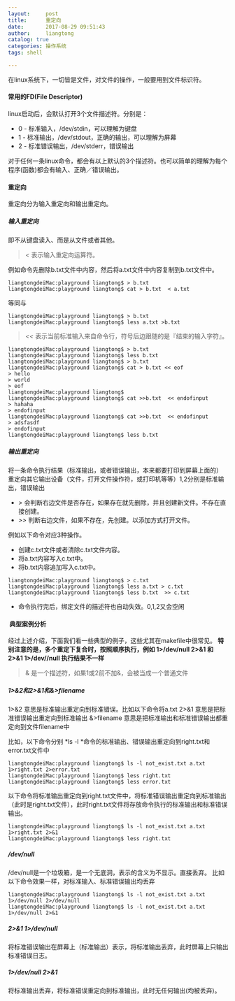 ```yaml
---
layout:     post
title:      重定向
date:       2017-08-29 09:51:43
author:     liangtong
catalog: true
categories: 操作系统
tags: shell

---
```


在linux系统下，一切皆是文件，对文件的操作，一般要用到文件标识符。

#### 常用的FD(File Descriptor)

linux启动后，会默认打开3个文件描述符。分别是：   

 + 0 - 标准输入，/dev/stdin，可以理解为键盘
 + 1 - 标准输出，/dev/stdout，正确的输出，可以理解为屏幕
 + 2 - 标准错误输出，/dev/stderr，错误输出

对于任何一条linux命令，都会有以上默认的3个描述符。也可以简单的理解为每个程序(函数)都会有输入、正确／错误输出。

<!-- more -->

#### 重定向

重定向分为输入重定向和输出重定向。

##### 输入重定向

即不从键盘读入、而是从文件或者其他。
 > *<* 表示输入重定向运算符。

例如命令先删除b.txt文件中内容，然后将a.txt文件中内容复制到b.txt文件中。

```shell
liangtongdeiMac:playground liangtong$ > b.txt 
liangtongdeiMac:playground liangtong$ cat > b.txt  < a.txt 
```

等同与

```shell
liangtongdeiMac:playground liangtong$ > b.txt 
liangtongdeiMac:playground liangtong$ less a.txt >b.txt 
```

> *<<* 表示当前标准输入来自命令行，符号后边跟随的是『结束的输入字符』。

```shell
liangtongdeiMac:playground liangtong$ > b.txt 
liangtongdeiMac:playground liangtong$ less b.txt 
liangtongdeiMac:playground liangtong$ > b.txt 
liangtongdeiMac:playground liangtong$ cat > b.txt << eof
> hello
> world
> eof
liangtongdeiMac:playground liangtong$ 
liangtongdeiMac:playground liangtong$ cat >>b.txt  << endofinput
> hahaha
> endofinput
liangtongdeiMac:playground liangtong$ cat >>b.txt  << endofinput
> adsfasdf
> endofinput
liangtongdeiMac:playground liangtong$ less b.txt 

```


##### 输出重定向

将一条命令执行结果（标准输出，或者错误输出，本来都要打印到屏幕上面的）  重定向其它输出设备（文件，打开文件操作符，或打印机等等）1,2分别是标准输出，错误输出

 + *>* 会判断右边文件是否存在，如果存在就先删除，并且创建新文件。不存在直接创建。
 + *>>*  判断右边文件，如果不存在，先创建。以添加方式打开文件。

例如以下命令对应3种操作。 
 + 创建c.txt文件或者清除c.txt文件内容。
 + 将a.txt内容写入c.txt中。
 + 将b.txt内容追加写入c.txt中。

```shell
liangtongdeiMac:playground liangtong$ > c.txt
liangtongdeiMac:playground liangtong$ less a.txt > c.txt 
liangtongdeiMac:playground liangtong$ less b.txt  >> c.txt 

```

 +  命令执行完后，绑定文件的描述符也自动失效。0,1,2又会空闲

####  典型案例分析

经过上述介绍，下面我们看一些典型的例子，这些尤其在makefile中很常见。 **特别注意的是，多个重定下复合时，按照顺序执行，例如 1>/dev/null 2>&1 和 2>&1 1>/dev//null 执行结果不一样**

 > & 是一个描述符，如果1或2前不加&，会被当成一个普通文件
 
##### 1>&2和2>&1和&>filename

1>&2 意思是标准输出重定向到标准错误。比如以下命令将a.txt
2>&1 意思是把标准错误输出重定向到标准输出
&>filename 意思是把标准输出和标准错误输出都重定向到文件filename中

比如，以下命令分别 *ls -l *命令的标准输出、错误输出重定向到right.txt和error.txt文件中

```Shell
liangtongdeiMac:playground liangtong$ ls -l not_exist.txt a.txt 1>right.txt 2>error.txt
liangtongdeiMac:playground liangtong$ less right.txt 
liangtongdeiMac:playground liangtong$ less error.txt 
```

以下命令将标准输出重定向到right.txt文件中，将标准错误输出重定向到标准输出（此时是right.txt文件），此时right.txt文件将存放命令执行的标准输出和标准错误输出。

```Shell
liangtongdeiMac:playground liangtong$ ls -l not_exist.txt a.txt 1>right.txt 2>&1
liangtongdeiMac:playground liangtong$ less right.txt 
```

##### /dev/null

/dev/null是一个垃圾箱，是一个无底洞，表示的含义为不显示。直接丢弃。
比如以下命令效果一样，对标准输入、标准错误输出均丢弃

```Shell
liangtongdeiMac:playground liangtong$ ls -l not_exist.txt a.txt 1>/dev/null 2>/dev/null
liangtongdeiMac:playground liangtong$ ls -l not_exist.txt a.txt 1>/dev/null 2>&1
```

##### 2>&1 1>/dev/null 

将标准错误输出在屏幕上（标准输出）表示，将标准输出丢弃，此时屏幕上只输出标准错误日志。

##### 1>/dev/null 2>&1

将标准输出丢弃，将标准错误重定向到标准输出，此时无任何输出(均被丢弃)。
